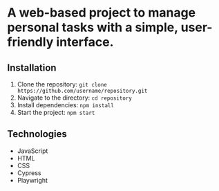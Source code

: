 # A web-based project to manage personal tasks with a simple, user-friendly interface.

## Installation
1. Clone the repository: `git clone https://github.com/username/repository.git`
2. Navigate to the directory: `cd repository`
3. Install dependencies: `npm install`
4. Start the project: `npm start`

## Technologies
- JavaScript
- HTML
- CSS
- Cypress
- Playwright
